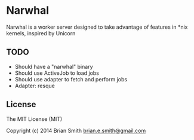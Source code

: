 Narwhal
=======

Narwhal is a worker server designed to take advantage of features in \*nix kernels, inspired by Unicorn


TODO
----

* Should have a "narwhal" binary
* Should use ActiveJob to load jobs
* Should use adapter to fetch and perform jobs
* Adapter: resque


License
-------

The MIT License (MIT)

Copyright (c) 2014 Brian Smith <brian.e.smith@gmail.com>
